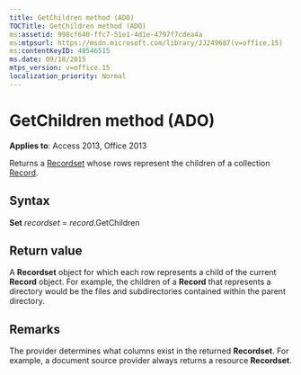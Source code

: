 ```yaml
---
title: GetChildren method (ADO)
TOCTitle: GetChildren method (ADO)
ms:assetid: 998cf640-ffc7-51e1-4d1e-4797f7cdea4a
ms:mtpsurl: https://msdn.microsoft.com/library/JJ249687(v=office.15)
ms:contentKeyID: 48546515
ms.date: 09/18/2015
mtps_version: v=office.15
localization_priority: Normal
---
```


# GetChildren method (ADO)


**Applies to**: Access 2013, Office 2013


Returns a [Recordset](recordset-object-ado.md) whose rows represent the children of a collection [Record](record-object-ado.md).

## Syntax

**Set** *recordset* = *record*.GetChildren

## Return value

A **Recordset** object for which each row represents a child of the current **Record** object. For example, the children of a **Record** that represents a directory would be the files and subdirectories contained within the parent directory.

## Remarks

The provider determines what columns exist in the returned **Recordset**. For example, a document source provider always returns a resource **Recordset**.

